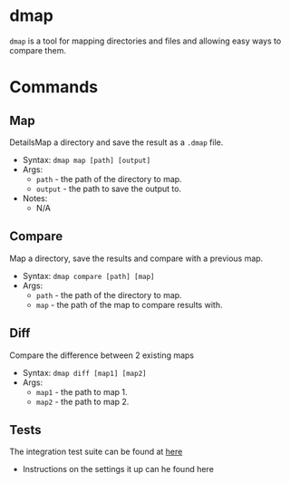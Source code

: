 # dmap

`dmap` is a tool for mapping directories and files and allowing easy ways to compare them.


# Commands

## Map

DetailsMap a directory and save the result as a `.dmap` file.

* Syntax: `dmap map [path] [output]`
* Args: 
    * `path` - the path of the directory to map.
    * `output` - the path to save the output to.
* Notes:
    * N/A

## Compare

Map a directory, save the results and compare with a previous map.

* Syntax: `dmap compare [path] [map]`
* Args:
    * `path` - the path of the directory to map.
    * `map` - the path of the map to compare results with.

## Diff

Compare the difference between 2 existing maps

* Syntax: `dmap diff [map1] [map2]`
* Args:
    * `map1` - the path to map 1.
    * `map2` - the path to map 2.
  

## Tests

The integration test suite can be found at [here](https://github.com/mc738/dmap_tests)

* Instructions on the settings it up can he found here